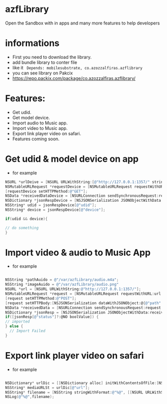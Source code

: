 # azfLibrary
Open the Sandbox with in apps and many more features to help developers 

# informations
- First you need to download the library.
- add bundle library to conter file 
- like it ``` Depends: mobilesubstrate, co.azozzalfiras.azflibrary```
- you can see library on Pakcix 
- https://repo.packix.com/package/co.azozzalfiras.azflibrary/

# Features:
- Get udid.
- Get model device.
- Import audio to Music app.
- Import video to Music app.
- Export link player video on safari.
- Features coming soon.


# Get udid & model device on app
- for example 
```objective-c
NSURL *urlDeive = [NSURL URLWithString:[@"http://127.0.0.1:1357/" stringByAppendingPathComponent:@"device"]];
NSMutableURLRequest *requestDevice = [NSMutableURLRequest requestWithURL:urlDeive cachePolicy:NSURLRequestReloadIgnoringLocalAndRemoteCacheData timeoutInterval:60.0];
[requestDevice setHTTPMethod:@"GET"];
NSData *receivedDataDevice = [NSURLConnection sendSynchronousRequest:requestDevice returningResponse:nil error:nil]?:[NSData data];
NSDictionary *jsonRespDevice = [NSJSONSerialization JSONObjectWithData:receivedDataDevice options:0 error:nil]?:@{};
NSString* udid = jsonRespDevice[@"udid"];
NSString* device = jsonRespDevice[@"device"];

if(udid && device){

// do something
}
```


# Import video & audio to Music App
- for example 
```objective-c

NSString *pathAuido = @"/var/azfLibrary/audio.m4a";
NSString *imageAuido = @"/var/azfLibrary/audio.png"
NSURL *url = [NSURL URLWithString:@"http://127.0.0.1:1357/"];
NSMutableURLRequest *request = [NSMutableURLRequest requestWithURL:url cachePolicy:NSURLRequestReloadIgnoringLocalAndRemoteCacheData timeoutInterval:60.0];
[request setHTTPMethod:@"POST"];
[request setHTTPBody:[NSJSONSerialization dataWithJSONObject:@{@"path": pathAuido?:@"",	@"metadata": imageAuido?:@""} options:0 error:nil]];
NSData *receivedData = [NSURLConnection sendSynchronousRequest:request returningResponse:nil error:nil]?:[NSData data];
NSDictionary *jsonResp = [NSJSONSerialization JSONObjectWithData:receivedData options:0 error:nil]?:@{};
if([jsonResp[@"status"]?:@NO boolValue]) {
// imported
} else {
  // Import Failed
}
```


# Export link player video on safari
- for example 
```objective-c

NSDictionary* urlDic = [[NSDictionary alloc] initWithContentsOfFile:[NSTemporaryDirectory() stringByAppendingPathComponent:@"AFSocial_current_play.link"]]?:@{};
NSString* mediaURLSt = urlDic[@"url"];
NSString* filename = [NSString stringWithFormat:@"%@", [[NSURL URLWithString:mediaURLSt?:@""] lastPathComponent]];
NSLog(@"%@",filename);
```

